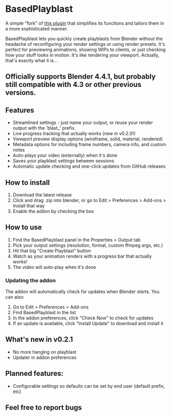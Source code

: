 # BasedPlayblast

A simple "fork" of [this plugin](https://blenderartists.org/t/free-playblast-addon/1450365) that simplifies its functions and tailors them in a more sophisticated manner.

BasedPlayblast lets you quickly create playblasts from Blender without the headache of reconfiguring your render settings or using render presets. It's perfect for previewing animations, showing WIPs to clients, or just checking how your stuff looks in motion. It's like rendering your viewport. Actually, that's exactly what it is...

## Officially supports Blender 4.4.1, but probably still compatible with 4.3 or other previous versions.

## Features

- Streamlined settings - just name your output, or reuse your render output with the 'blast_' prefix.
- Live progress tracking that actually works (new in v0.2.0!)
- Viewport preview display options (wireframe, solid, material, rendered)
- Metadata options for including frame numbers, camera info, and custom notes
- Auto-plays your video (externally) when it's done
- Saves your playblast settings between sessions
- Automatic update checking and one-click updates from GitHub releases

## How to install

1. Download the latest release
2. Click and drag .zip into blender, or go to Edit > Preferences > Add-ons > Install that way
3. Enable the addon by checking the box

## How to use

1. Find the BasedPlayblast panel in the Properties > Output tab
2. Pick your output settings (resolution, format, custom ffmpeg args, etc.)
3. Hit that big "Create Playblast" button
4. Watch as your animation renders with a progress bar that actually works!
5. The video will auto-play when it's done

### Updating the addon

The addon will automatically check for updates when Blender starts. You can also:

1. Go to Edit > Preferences > Add-ons
2. Find BasedPlayblast in the list
3. In the addon preferences, click "Check Now" to check for updates
4. If an update is available, click "Install Update" to download and install it

## What's new in v0.2.1

- No more hanging on playblast
- Updater in addon preferences

## Planned features:

- Configurable settings so defaults can be set by end user (default prefix, etc)

## Feel free to report bugs